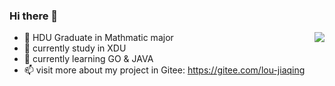 ### Hi there 👋

<img align="right" src="https://github-readme-stats.vercel.app/api?username=Everglow159&show_icons=true&icon_color=CE1D2D&text_color=718096&bg_color=ffffff&hide_title=true" />

- 🔭 HDU Graduate in Mathmatic major
- 🌱 currently study in XDU 
- 👯 currently learning GO & JAVA 
- 📫 visit more about my project in Gitee: https://gitee.com/lou-jiaqing
